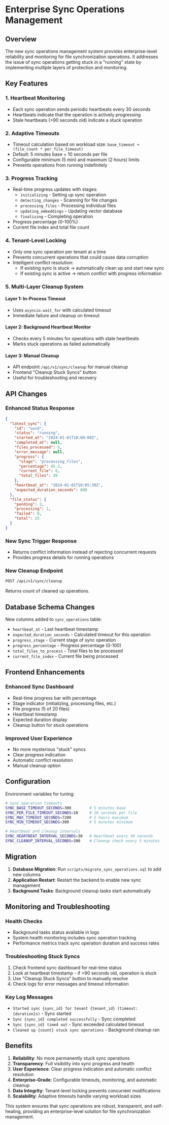 # Enterprise Sync Operations Management

## Overview

The new sync operations management system provides enterprise-level reliability and monitoring for file synchronization operations. It addresses the issue of sync operations getting stuck in a "running" state by implementing multiple layers of protection and monitoring.

## Key Features

### 1. Heartbeat Monitoring
- Each sync operation sends periodic heartbeats every 30 seconds
- Heartbeats indicate that the operation is actively progressing
- Stale heartbeats (>90 seconds old) indicate a stuck operation

### 2. Adaptive Timeouts
- Timeout calculation based on workload size: `base_timeout + (file_count * per_file_timeout)`
- Default: 5 minutes base + 10 seconds per file
- Configurable minimum (5 min) and maximum (2 hours) limits
- Prevents operations from running indefinitely

### 3. Progress Tracking
- Real-time progress updates with stages:
  - `initializing` - Setting up sync operation
  - `detecting_changes` - Scanning for file changes
  - `processing_files` - Processing individual files
  - `updating_embeddings` - Updating vector database
  - `finalizing` - Completing operation
- Progress percentage (0-100%)
- Current file index and total file count

### 4. Tenant-Level Locking
- Only one sync operation per tenant at a time
- Prevents concurrent operations that could cause data corruption
- Intelligent conflict resolution:
  - If existing sync is stuck → automatically clean up and start new sync
  - If existing sync is active → return conflict with progress information

### 5. Multi-Layer Cleanup System

#### Layer 1: In-Process Timeout
- Uses `asyncio.wait_for` with calculated timeout
- Immediate failure and cleanup on timeout

#### Layer 2: Background Heartbeat Monitor
- Checks every 5 minutes for operations with stale heartbeats
- Marks stuck operations as failed automatically

#### Layer 3: Manual Cleanup
- API endpoint `/api/v1/sync/cleanup` for manual cleanup
- Frontend "Cleanup Stuck Syncs" button
- Useful for troubleshooting and recovery

## API Changes

### Enhanced Status Response
```json
{
  "latest_sync": {
    "id": "uuid",
    "status": "running",
    "started_at": "2024-01-01T10:00:00Z",
    "completed_at": null,
    "files_processed": 5,
    "error_message": null,
    "progress": {
      "stage": "processing_files",
      "percentage": 45.2,
      "current_file": 9,
      "total_files": 20
    },
    "heartbeat_at": "2024-01-01T10:05:30Z",
    "expected_duration_seconds": 600
  },
  "file_status": {
    "pending": 2,
    "processing": 1,
    "failed": 0,
    "total": 25
  }
}
```

### New Sync Trigger Response
- Returns conflict information instead of rejecting concurrent requests
- Provides progress details for running operations

### New Cleanup Endpoint
```bash
POST /api/v1/sync/cleanup
```
Returns count of cleaned up operations.

## Database Schema Changes

New columns added to `sync_operations` table:
- `heartbeat_at` - Last heartbeat timestamp
- `expected_duration_seconds` - Calculated timeout for this operation
- `progress_stage` - Current stage of sync operation
- `progress_percentage` - Progress percentage (0-100)
- `total_files_to_process` - Total files to be processed
- `current_file_index` - Current file being processed

## Frontend Enhancements

### Enhanced Sync Dashboard
- Real-time progress bar with percentage
- Stage indicator (initializing, processing files, etc.)
- File progress (5 of 20 files)
- Heartbeat timestamp
- Expected duration display
- Cleanup button for stuck operations

### Improved User Experience
- No more mysterious "stuck" syncs
- Clear progress indication
- Automatic conflict resolution
- Manual cleanup option

## Configuration

Environment variables for tuning:
```bash
# Sync operation timeouts
SYNC_BASE_TIMEOUT_SECONDS=300        # 5 minutes base
SYNC_PER_FILE_TIMEOUT_SECONDS=10     # 10 seconds per file
SYNC_MAX_TIMEOUT_SECONDS=7200        # 2 hours maximum
SYNC_MIN_TIMEOUT_SECONDS=300         # 5 minutes minimum

# Heartbeat and cleanup intervals
SYNC_HEARTBEAT_INTERVAL_SECONDS=30   # Heartbeat every 30 seconds
SYNC_CLEANUP_INTERVAL_SECONDS=300    # Cleanup check every 5 minutes
```

## Migration

1. **Database Migration**: Run `scripts/migrate_sync_operations.sql` to add new columns
2. **Application Restart**: Restart the backend to enable new sync management
3. **Background Tasks**: Background cleanup tasks start automatically

## Monitoring and Troubleshooting

### Health Checks
- Background tasks status available in logs
- System health monitoring includes sync operation tracking
- Performance metrics track sync operation duration and success rates

### Troubleshooting Stuck Syncs
1. Check frontend sync dashboard for real-time status
2. Look at heartbeat timestamp - if >90 seconds old, operation is stuck
3. Use "Cleanup Stuck Syncs" button to manually resolve
4. Check logs for error messages and timeout information

### Key Log Messages
- `Started sync {sync_id} for tenant {tenant_id} (timeout: {duration}s)` - Sync started
- `Sync {sync_id} completed successfully` - Sync completed
- `Sync {sync_id} timed out` - Sync exceeded calculated timeout
- `Cleaned up {count} stuck sync operations` - Background cleanup ran

## Benefits

1. **Reliability**: No more permanently stuck sync operations
2. **Transparency**: Full visibility into sync progress and health
3. **User Experience**: Clear progress indication and automatic conflict resolution
4. **Enterprise-Grade**: Configurable timeouts, monitoring, and automatic cleanup
5. **Data Integrity**: Tenant-level locking prevents concurrent modifications
6. **Scalability**: Adaptive timeouts handle varying workload sizes

This system ensures that sync operations are robust, transparent, and self-healing, providing an enterprise-level solution for file synchronization management. 